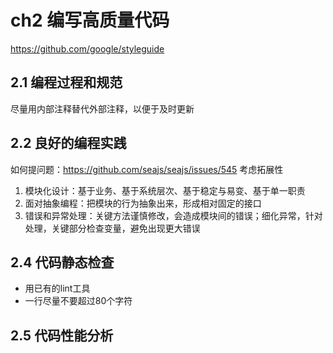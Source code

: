 # ch2 编写高质量代码
https://github.com/google/styleguide  
## 2.1 编程过程和规范
尽量用内部注释替代外部注释，以便于及时更新
## 2.2 良好的编程实践
如何提问题：https://github.com/seajs/seajs/issues/545
考虑拓展性
1. 模块化设计：基于业务、基于系统层次、基于稳定与易变、基于单一职责
2. 面对抽象编程：把模块的行为抽象出来，形成相对固定的接口
3. 错误和异常处理：关键方法谨慎修改，会造成模块间的错误；细化异常，针对处理，关键部分检查变量，避免出现更大错误
## 2.4 代码静态检查
- 用已有的lint工具
- 一行尽量不要超过80个字符
## 2.5 代码性能分析
